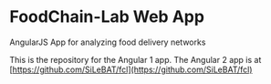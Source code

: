# FoodChain-Lab Web App

AngularJS App for analyzing food delivery networks

This is the repository for the Angular 1 app. The Angular 2 app is at [https://github.com/SiLeBAT/fcl](https://github.com/SiLeBAT/fcl)

